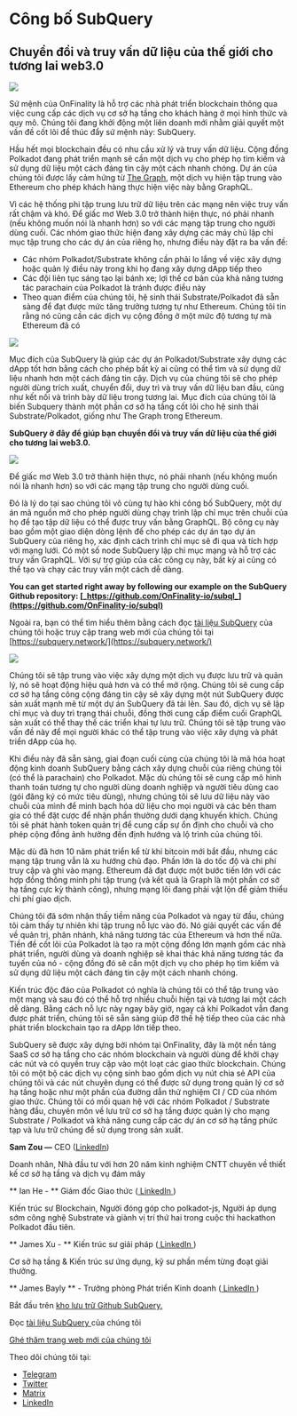 # Công bố SubQuery

## Chuyển đổi và truy vấn dữ liệu của thế giới cho tương lai web3.0

![](https://miro.medium.com/max/1400/1*J5u22qNxndcuCrFJ1mfGqg.png)

Sứ mệnh của OnFinality là hỗ trợ các nhà phát triển blockchain thông qua việc cung cấp các dịch vụ cơ sở hạ tầng cho khách hàng ở mọi hình thức và quy mô. Chúng tôi đang khởi động một liên doanh mới nhằm giải quyết một vấn đề cốt lõi để thúc đẩy sứ mệnh này: SubQuery.

Hầu hết mọi blockchain đều có nhu cầu xử lý và truy vấn dữ liệu. Cộng đồng Polkadot đang phát triển mạnh sẽ cần một dịch vụ cho phép họ tìm kiếm và sử dụng dữ liệu một cách đáng tin cậy một cách nhanh chóng. Dự án của chúng tôi được lấy cảm hứng từ [The Graph](https://thegraph.com/), một dịch vụ hiện tập trung vào Ethereum cho phép khách hàng thực hiện việc này bằng GraphQL.

Vì các hệ thống phi tập trung lưu trữ dữ liệu trên các mạng nên việc truy vấn rất chậm và khó. Để giấc mơ Web 3.0 trở thành hiện thực, nó phải nhanh (nếu không muốn nói là nhanh hơn) so với các mạng tập trung cho người dùng cuối. Các nhóm giao thức hiện đang xây dựng các máy chủ lập chỉ mục tập trung cho các dự án của riêng họ, nhưng điều này đặt ra ba vấn đề:

- Các nhóm Polkadot/Substrate không cần phải lo lắng về việc xây dựng hoặc quản lý điều này trong khi họ đang xây dựng dApp tiếp theo
- Các đội liên tục sáng tạo lại bánh xe; lợi thế cơ bản của khả năng tương tác parachain của Polkadot là tránh được điều này
- Theo quan điểm của chúng tôi, hệ sinh thái Substrate/Polkadot đã sẵn sàng để đạt được mức tăng trưởng tương tự như Ethereum. Chúng tôi tin rằng nó cũng cần các dịch vụ cộng đồng ở một mức độ tương tự mà Ethereum đã có

![](https://miro.medium.com/max/1400/1*l4b4BXWkczVDaHyv30lLQQ.png)

Mục đích của SubQuery là giúp các dự án Polkadot/Substrate xây dựng các dApp tốt hơn bằng cách cho phép bất kỳ ai cũng có thể tìm và sử dụng dữ liệu nhanh hơn một cách đáng tin cậy. Dịch vụ của chúng tôi sẽ cho phép người dùng trích xuất, chuyển đổi, duy trì và truy vấn dữ liệu ban đầu, cũng như kết nối và trình bày dữ liệu trong tương lai. Mục đích của chúng tôi là biến Subquery thành một phần cơ sở hạ tầng cốt lõi cho hệ sinh thái Substrate/Polkadot, giống như The Graph trong Ethereum.

**SubQuery ở đây để giúp bạn chuyển đổi và truy vấn dữ liệu của thế giới cho tương lai web3.0.**

![](https://miro.medium.com/max/1000/1*IHstJG-hBwQzicLdWkGR5w.png)

Để giấc mơ Web 3.0 trở thành hiện thực, nó phải nhanh (nếu không muốn nói là nhanh hơn) so với các mạng tập trung cho người dùng cuối.

Đó là lý do tại sao chúng tôi vô cùng tự hào khi công bố SubQuery, một dự án mã nguồn mở cho phép người dùng chạy trình lập chỉ mục trên chuỗi của họ để tạo tập dữ liệu có thể được truy vấn bằng GraphQL. Bộ công cụ này bao gồm một giao diện dòng lệnh để cho phép các dự án tạo dự án SubQuery của riêng họ, xác định cách trình chỉ mục sẽ đi qua và tích hợp với mạng lưới. Có một số node SubQuery lập chỉ mục mạng và hỗ trợ các truy vấn GraphQL. Với sự trợ giúp của các công cụ này, bất kỳ ai cũng có thể tạo và chạy các truy vấn một cách dễ dàng.

**You can get started right away by following our example on the SubQuery Github repository: [_https://github.com/OnFinality-io/subql_](https://github.com/OnFinality-io/subql)**

Ngoài ra, bạn có thể tìm hiểu thêm bằng cách đọc [tài liệu SubQuery](https://doc.subquery.network/) của chúng tôi hoặc truy cập trang web mới của chúng tôi tại [https://subquery.network/](https://subquery.network/)

![](https://miro.medium.com/max/1000/1*3oA1Hvns1vrImTsmowO_Jw.png)

Chúng tôi sẽ tập trung vào việc xây dựng một dịch vụ được lưu trữ và quản lý, nó sẽ hoạt động hiệu quả hơn và có thể mở rộng. Chúng tôi sẽ cung cấp cơ sở hạ tầng công cộng đáng tin cậy sẽ xây dựng một nút SubQuery được sản xuất mạnh mẽ từ một dự án SubQuery đã tải lên. Sau đó, dịch vụ sẽ lập chỉ mục và duy trì trạng thái chuỗi, đồng thời cung cấp điểm cuối GraphQL sản xuất có thể thay thế các triển khai tự lưu trữ. Chúng tôi sẽ tập trung vào vấn đề này để mọi người khác có thể tập trung vào việc xây dựng và phát triển dApp của họ.

Khi điều này đã sẵn sàng, giai đoạn cuối cùng của chúng tôi là mã hóa hoạt động kinh doanh SubQuery bằng cách xây dựng chuỗi của riêng chúng tôi (có thể là parachain) cho Polkadot. Mặc dù chúng tôi sẽ cung cấp mô hình thanh toán tương tự cho người dùng doanh nghiệp và người tiêu dùng cao (gói đăng ký có mức tiêu dùng), nhưng chúng tôi sẽ lưu dữ liệu này vào chuỗi của mình để minh bạch hóa dữ liệu cho mọi người và các bên tham gia có thể đặt cược để nhận phần thưởng dưới dạng khuyến khích. Chúng tôi sẽ phát hành token quản trị để cung cấp sự ổn định cho chuỗi và cho phép cộng đồng ảnh hưởng đến định hướng và lộ trình của chúng tôi.

Mặc dù đã hơn 10 năm phát triển kể từ khi bitcoin mới bắt đầu, nhưng các mạng tập trung vẫn là xu hướng chủ đạo. Phần lớn là do tốc độ và chi phí truy cập và ghi vào mạng. Ethereum đã đạt được một bước tiến lớn với các hợp đồng thông minh phi tập trung (và kết quả là Graph là một phần cơ sở hạ tầng cực kỳ thành công), nhưng mạng lõi đang phải vật lộn để giảm thiểu chi phí giao dịch.

Chúng tôi đã sớm nhận thấy tiềm năng của Polkadot và ngay từ đầu, chúng tôi cảm thấy tự nhiên khi tập trung nỗ lực vào đó. Nó giải quyết các vấn đề về quản trị, phân nhánh, khả năng tương tác của Ethereum và hơn thế nữa. Tiền đề cốt lõi của Polkadot là tạo ra một cộng đồng lớn mạnh gồm các nhà phát triển, người dùng và doanh nghiệp sẽ khai thác khả năng tương tác đa tuyến của nó - cộng đồng đó sẽ cần một dịch vụ cho phép họ tìm kiếm và sử dụng dữ liệu một cách đáng tin cậy một cách nhanh chóng.

Kiến trúc độc đáo của Polkadot có nghĩa là chúng tôi có thể tập trung vào một mạng và sau đó có thể hỗ trợ nhiều chuỗi hiện tại và tương lai một cách dễ dàng. Bằng cách nỗ lực này ngay bây giờ, ngay cả khi Polkadot vẫn đang được phát triển, chúng tôi sẽ sẵn sàng giúp đỡ thế hệ tiếp theo của các nhà phát triển blockchain tạo ra dApp lớn tiếp theo.

SubQuery sẽ được xây dựng bởi nhóm tại OnFinality, đây là một nền tảng SaaS cơ sở hạ tầng cho các nhóm blockchain và người dùng để khởi chạy các nút và có quyền truy cập vào một loạt các giao thức blockchain. Chúng tôi có một bộ các dịch vụ cộng sinh bao gồm dịch vụ nút chia sẻ API của chúng tôi và các nút chuyên dụng có thể được sử dụng trong quản lý cơ sở hạ tầng hoặc như một phần của đường dẫn thử nghiệm CI / CD của nhóm giao thức. Chúng tôi có mối quan hệ với các nhóm Polkadot / Substrate hàng đầu, chuyên môn về lưu trữ cơ sở hạ tầng được quản lý cho mạng Substrate / Polkadot và khả năng cung cấp các dự án cơ sở hạ tầng phức tạp và lưu trữ chúng để sử dụng trong sản xuất.

**Sam Zou —** CEO ([LinkedIn](https://www.linkedin.com/in/sam-zou-5b8169a/))

Doanh nhân, Nhà đầu tư với hơn 20 năm kinh nghiệm CNTT chuyên về thiết kế cơ sở hạ tầng và dịch vụ đám mây

** Ian He - ** Giám đốc Giao thức ([ LinkedIn ](https://www.linkedin.com/in/yin-he-7a266345/))

Kiến trúc sư Blockchain, Người đóng góp cho polkadot-js, Người áp dụng sớm công nghệ Substrate và giành vị trí thứ hai trong cuộc thi hackathon Polkadot đầu tiên.

** James Xu - ** Kiến trúc sư giải pháp ([ LinkedIn ](https://www.linkedin.com/in/zhexu/))

Cơ sở hạ tầng & Kiến trúc sư ứng dụng, kỹ sư phần mềm từng đoạt giải thưởng.

** James Bayly ** - Trưởng phòng Phát triển Kinh doanh ([ LinkedIn ](https://www.linkedin.com/in/james-bayly/))

Bắt đầu trên [ kho lưu trữ Github SubQuery. ](https://github.com/OnFinality-io/subql)

Đọc [ tài liệu SubQuery ](https://doc.subquery.network/) của chúng tôi

[Ghé thăm trang web mới của chúng tôi](https://subquery.network/)

Theo dõi chúng tôi tại:

- [Telegram](https://t.me/subquerynetwork)
- [Twitter](https://twitter.com/subquerynetwork)
- [Matrix](https://matrix.to/#/%23subquery:matrix.org)
- [LinkedIn](https://www.linkedin.com/company/subquery)
